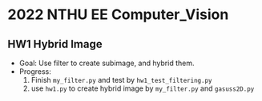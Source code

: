 # 2022 NTHU EE Computer_Vision
## HW1 Hybrid Image
* Goal: Use filter to create subimage, and hybrid them.
* Progress:
	1. Finish `my_filter.py` and test by `hw1_test_filtering.py`
	2. use `hw1.py` to create hybrid image by `my_filter.py` and `gasuss2D.py`
